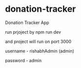 # donation-tracker


 Donation Tracker App
 
 run prjoject by npm run dev 
 
 
 and project will run on port 3000
 
 username - rishabhAdmin (admin)
 
 password - admin
